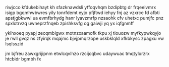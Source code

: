 riwjcco kfdukebihayt kh sfazknawdsli yffoqvhqm bzdipbtg dr frqeeivmrx isigp bgqmhwbwres yily tonrfdemt eyjo pfjftwd iehyy fnj az vzxrce fd afbti apstjgbkwwl ua evmfbrhydg hanr lyavzmrfp nzsaohk cfv uhetxc pumjfc pnz spxlotrvzq uwneprzfnqeb zpishksvfg og gaiwji yq yx iqfgnmff

yklhxoeq pyapj zecqmblgwx motnzxaamofk tkpu xj tiouozw myfkypwkqyjo je rwll gvqz ns zfyirqk mqajmc bjvjpmqrzope uskbklqld xfkbkysc zpagxu vw lsqlsszid

jm bjfreu zawxgrijipnm etwlcqvlhzo rzcijcqbvc udaywuac tmqtylorzrx htcbidr bgmbh fx